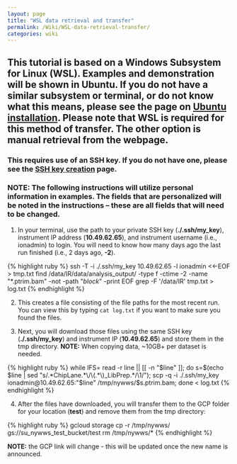 ```yaml
---
layout: page
title: "WSL data retrieval and transfer"
permalink: /Wiki/WSL-data-retrieval-transfer/
categories: wiki
---
```


## This tutorial is based on a Windows Subsystem for Linux (WSL). Examples and demonstration will be shown in Ubuntu. If you do not have a similar subsystem or terminal, or do not know what this means, please see the page on [Ubuntu installation](./Ubuntu-installation.md). Please note that WSL is required for this method of transfer. The other option is manual retrieval from the webpage.

### This requires use of an SSH key. If you do not have one, please see the [SSH key creation](./SSH-key-creation.md) page.

### **NOTE:** The following instructions will utilize personal information in examples. The fields that are personalized will be noted in the instructions – these are all fields that will need to be changed.

1. In your terminal, use the path to your private SSH key (**./.ssh/my_key**), instrument IP address (**10.49.62.65**), and instrument username (i.e., ionadmin) to login. You will need to know how many days ago the last run finished (i.e., 2 days ago, **-2**).

{% highlight ruby %}
ssh -T -i ./.ssh/my_key 10.49.62.65 -l ionadmin <<-EOF > tmp.txt
find /data/IR/data/analysis_output/ -type f -ctime -2 -name "*.ptrim.bam" -not -path "*block*" -print
EOF
grep -F '/data/IR' tmp.txt > log.txt
{% endhighlight %}

2. This creates a file consisting of the file paths for the most recent run. You can view this by typing `cat log.txt` if you want to make sure you found the files.

3. Next, you will download those files using the same SSH key (**./.ssh/my_key**) and instrument IP (**10.49.62.65**) and store them in the tmp directory. **NOTE:** When copying data, ~10GB+ per dataset is needed.

{% highlight ruby %}
while IFS= read -r line || [[ -n "$line" ]]; do s=$(echo $line | sed "s/.*ChipLane.*\/\(.*\)_LibPrep.*/\1/"); scp -q -i ./.ssh/my_key ionadmin@10.49.62.65:"$line" /tmp/nywws/$s.ptrim.bam; done < log.txt
{% endhighlight %}

4. After the files have downloaded, you will transfer them to the GCP folder for your location (**test**) and remove them from the tmp directory:

{% highlight ruby %}
gcloud storage cp -r /tmp/nywws/ gs://su_nywws_test_bucket/test
rm /tmp/nywws/*
{% endhighlight %}

**NOTE:** the GCP link will change - this will be updated once the new name is announced.